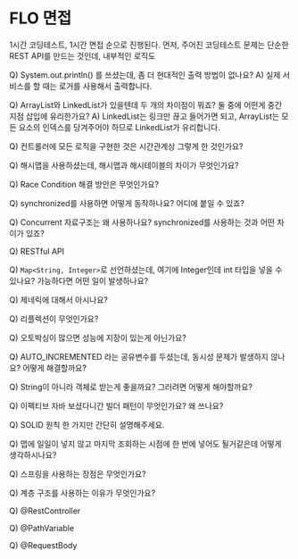 # FLO 면접

1시간 코딩테스트, 1시간 면접 순으로 진행된다. 먼저, 주어진 코딩테스트 문제는 단순한 REST API를 만드는 것인데, 내부적인 로직도 

Q) System.out.println() 를 쓰셨는데, 좀 더 현대적인 출력 방법이 없나요?
A) 실제 서비스를 할 때는 로거를 사용해서 출력합니다.

Q) ArrayList와 LinkedList가 있을텐데 두 개의 차이점이 뭐죠? 둘 중에 어떤게 중간 지점 삽입에 유리한가요?
A) LinkedList는 링크만 끊고 들어가면 되고, ArrayList는 모든 요소의 인덱스를 당겨주어야 하므로 LinkedList가 유리합니다.

Q) 컨트롤러에 모든 로직을 구현한 것은 시간관계상 그렇게 한 것인가요?

Q) 해시맵을 사용하셨는데, 해시맵과 해시테이블의 차이가 무엇인가요?

Q) Race Condition 해결 방안은 무엇인가요?

Q) synchronized를 사용하면 어떻게 동작하나요? 어디에 붙일 수 있죠?

Q) Concurrent 자료구조는 왜 사용하나요? synchronized를 사용하는 것과 어떤 차이가 있죠?

Q) RESTful API

Q) `Map<String, Integer>`로 선언하셨는데, 여기에 Integer인데 int 타입을 넣을 수 있나요? 가능하다면 어떤 일이 발생하나요?

Q) 제네릭에 대해서 아시나요?

Q) 리플렉션이 무엇인가요?

Q) 오토박싱이 많으면 성능에 지장이 있는게 아닌가요?

Q) AUTO_INCREMENTED 라는 공유변수를 두셨는데, 동시성 문제가 발생하지 않나요? 어떻게 해결할까요?

Q) String이 아니라 객체로 받는게 좋을까요? 그러려면 어떻게 해야할까요?

Q) 이펙티브 자바 보셨다니간 빌더 패턴이 무엇인가요? 왜 쓰나요?

Q) SOLID 원칙 한 가지만 간단히 설명해주세요.

Q) 맵에 일일이 넣지 않고 마지막 조회하는 시점에 한 번에 넣어도 될거같은데 어떻게 생각하시나요?

Q) 스프링을 사용하는 장점은 무엇인가요?

Q) 계층 구조를 사용하는 이유가 무엇인가요?

Q) @RestController

Q) @PathVariable

Q) @RequestBody
